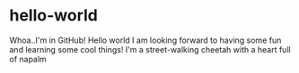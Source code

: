 # hello-world
Whoa..I'm in GitHub! Hello world I am looking forward to having some fun and learning some cool things!
I'm a street-walking cheetah with a heart full of napalm

